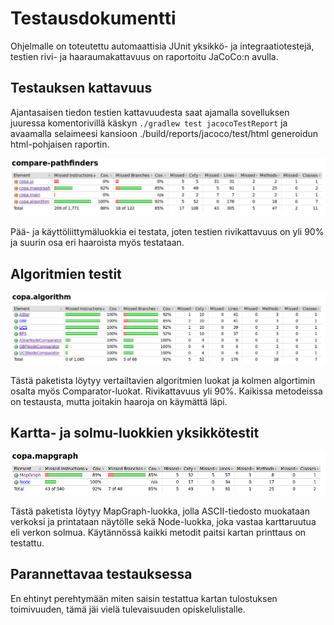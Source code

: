 # Testausdokumentti

Ohjelmalle on toteutettu automaattisia JUnit yksikkö- ja integraatiotestejä, testien rivi- ja haaraumakattavuus on raportoitu JaCoCo:n avulla.

## Testauksen kattavuus

Ajantasaisen tiedon testien kattavuudesta saat ajamalla sovelluksen juuressa komentorivillä käskyn ``./gradlew test jacocoTestReport`` ja avaamalla selaimeesi kansioon ./build/reports/jacoco/test/html generoidun html-pohjaisen raportin.

![Jacocon testikattavuus-raportti](./reports/jacoco/jacoco.png)

Pää- ja käyttöliittymäluokkia ei testata, joten testien rivikattavuus on yli 90% ja suurin osa eri haaroista myös testataan.

## Algoritmien testit

![Jacocon testikattavuus-raportti, copa.algorithm](./reports/jacoco/jacoco_algorithm.png)

Tästä paketista löytyy vertailtavien algoritmien luokat ja kolmen algortimin osalta myös Comparator-luokat. Rivikattavuus yli 90%. Kaikissa metodeissa on testausta, mutta joitakin haaroja on käymättä läpi.

## Kartta- ja solmu-luokkien yksikkötestit

![Jacocon testikattavuus-raportti, copa.mapgraph](./reports/jacoco/jacoco_mapgraph.png)

Tästä paketista löytyy MapGraph-luokka, jolla ASCII-tiedosto muokataan verkoksi ja printataan näytölle sekä Node-luokka, joka vastaa karttaruutua eli verkon solmua. Käytännössä kaikki metodit paitsi kartan printtaus on testattu. 

## Parannettavaa testauksessa

En ehtinyt perehtymään miten saisin testattua kartan tulostuksen toimivuuden, tämä jäi vielä tulevaisuuden opiskelulistalle.